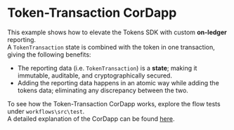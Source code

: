 # Token-Transaction CorDapp

This example shows how to elevate the Tokens SDK with custom **on-ledger** reporting.  
A `TokenTransaction` state is combined with the token in one transaction, giving the following benefits:  

- The reporting data (i.e. `TokenTransaction`) is a **state**; making it immutable, auditable, and cryptographically secured.  
- Adding the reporting data happens in an atomic way while adding the tokens data; eliminating any discrepancy between the two.  

To see how the Token-Transaction CorDapp works, explore the flow tests under `workflows\src\test`.  
A detailed explanation of the CorDapp can be found [here](https://blog.b9lab.com/elevating-tokens-sdk-with-on-ledger-custom-reporting-57174ba614ba).